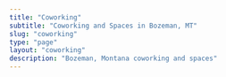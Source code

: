 ```yaml
---
title: "Coworking"
subtitle: "Coworking and Spaces in Bozeman, MT"
slug: "coworking"
type: "page"
layout: "coworking"
description: "Bozeman, Montana coworking and spaces"
---
```

